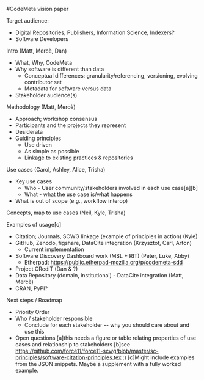 #﻿CodeMeta vision paper


Target audience:
* Digital Repositories, Publishers, Information Science, Indexers?
* Software Developers


Intro (Matt, Mercè, Dan)
* What, Why, CodeMeta
* Why software is different than data
   * Conceptual differences: granularity/referencing, versioning, evolving contributor set
   * Metadata for software versus data
* Stakeholder audience(s)


Methodology (Matt, Mercè)
* Approach; workshop consensus
* Participants and the projects they represent
* Desiderata
* Guiding principles
   * Use driven
   * As simple as possible
   * Linkage to existing practices & repositories


Use cases (Carol, Ashley, Alice, Trisha)
* Key use cases
   * Who - User community/stakeholders involved in each use case[a][b]
   * What - what the use case is/what happens
* What is out of scope (e.g., workflow interop)


Concepts, map to use cases (Neil, Kyle, Trisha)




Examples of usage[c]
* Citation; Journals, SCWG linkage (example of principles in action) (Kyle)
* GitHub, Zenodo, figshare, DataCite integration (Krzysztof, Carl, Arfon)
   * Current implementation
* Software Discovery Dashboard work (MSL + RIT) (Peter, Luke, Abby)
   * Etherpad: https://public.etherpad-mozilla.org/p/codemeta-sdd
* Project CRediT (Dan & ?)
* Data Repository (domain, institutional) - DataCite integration (Matt, Mercè)
* CRAN, PyPI?


Next steps / Roadmap
* Priority Order
* Who / stakeholder responsible
   * Conclude for each stakeholder -- why you should care about and use this
* Open questions
[a]this needs a figure or table relating properties of use cases and relationship to stakeholders
[b]see https://github.com/force11/force11-scwg/blob/master/sc-principles/software-citation-principles.tex :)
[c]Might include examples from the JSON snippets.  Maybe a supplement with a fully worked example.
